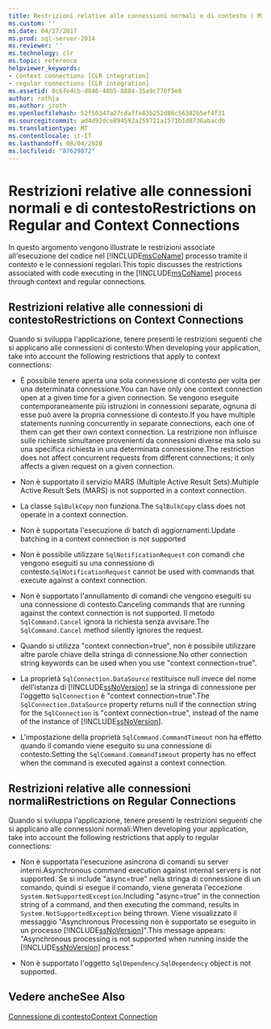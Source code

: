 ```yaml
---
title: Restrizioni relative alle connessioni normali e di contesto | Microsoft Docs
ms.custom: ''
ms.date: 04/27/2017
ms.prod: sql-server-2014
ms.reviewer: ''
ms.technology: clr
ms.topic: reference
helpviewer_keywords:
- context connections [CLR integration]
- regular connections [CLR integration]
ms.assetid: 0c6fe4cb-d846-40b5-8884-35a9c770f5e8
author: rothja
ms.author: jroth
ms.openlocfilehash: 52f50347a27cdaffe83b252d86c56382b5ef4f31
ms.sourcegitcommit: ad4d92dce894592a259721a1571b1d8736abacdb
ms.translationtype: MT
ms.contentlocale: it-IT
ms.lasthandoff: 08/04/2020
ms.locfileid: "87629872"
---
```

# <a name="restrictions-on-regular-and-context-connections"></a><span data-ttu-id="33607-102">Restrizioni relative alle connessioni normali e di contesto</span><span class="sxs-lookup"><span data-stu-id="33607-102">Restrictions on Regular and Context Connections</span></span>
  <span data-ttu-id="33607-103">In questo argomento vengono illustrate le restrizioni associate all'esecuzione del codice nel [!INCLUDE[msCoName](../../../includes/ssnoversion-md.md)] processo tramite il contesto e le connessioni regolari.</span><span class="sxs-lookup"><span data-stu-id="33607-103">This topic discusses the restrictions associated with code executing in the [!INCLUDE[msCoName](../../../includes/ssnoversion-md.md)] process through context and regular connections.</span></span>  
  
## <a name="restrictions-on-context-connections"></a><span data-ttu-id="33607-104">Restrizioni relative alle connessioni di contesto</span><span class="sxs-lookup"><span data-stu-id="33607-104">Restrictions on Context Connections</span></span>  
 <span data-ttu-id="33607-105">Quando si sviluppa l'applicazione, tenere presenti le restrizioni seguenti che si applicano alle connessioni di contesto:</span><span class="sxs-lookup"><span data-stu-id="33607-105">When developing your application, take into account the following restrictions that apply to context connections:</span></span>  
  
-   <span data-ttu-id="33607-106">È possibile tenere aperta una sola connessione di contesto per volta per una determinata connessione.</span><span class="sxs-lookup"><span data-stu-id="33607-106">You can have only one context connection open at a given time for a given connection.</span></span> <span data-ttu-id="33607-107">Se vengono eseguite contemporaneamente più istruzioni in connessioni separate, ognuna di esse può avere la propria connessione di contesto.</span><span class="sxs-lookup"><span data-stu-id="33607-107">If you have multiple statements running concurrently in separate connections, each one of them can get their own context connection.</span></span> <span data-ttu-id="33607-108">La restrizione non influisce sulle richieste simultanee provenienti da connessioni diverse ma solo su una specifica richiesta in una determinata connessione.</span><span class="sxs-lookup"><span data-stu-id="33607-108">The restriction does not affect concurrent requests from different connections; it only affects a given request on a given connection.</span></span>  
  
-   <span data-ttu-id="33607-109">Non è supportato il servizio MARS (Multiple Active Result Sets).</span><span class="sxs-lookup"><span data-stu-id="33607-109">Multiple Active Result Sets (MARS) is not supported in a context connection.</span></span>  
  
-   <span data-ttu-id="33607-110">La classe `SqlBulkCopy` non funziona.</span><span class="sxs-lookup"><span data-stu-id="33607-110">The `SqlBulkCopy` class does not operate in a context connection.</span></span>  
  
-   <span data-ttu-id="33607-111">Non è supportata l'esecuzione di batch di aggiornamenti.</span><span class="sxs-lookup"><span data-stu-id="33607-111">Update batching in a context connection is not supported</span></span>  
  
-   <span data-ttu-id="33607-112">Non è possibile utilizzare `SqlNotificationRequest` con comandi che vengono eseguiti su una connessione di contesto.</span><span class="sxs-lookup"><span data-stu-id="33607-112">`SqlNotificationRequest` cannot be used with commands that execute against a context connection.</span></span>  
  
-   <span data-ttu-id="33607-113">Non è supportato l'annullamento di comandi che vengono eseguiti su una connessione di contesto.</span><span class="sxs-lookup"><span data-stu-id="33607-113">Canceling commands that are running against the context connection is not supported.</span></span> <span data-ttu-id="33607-114">Il metodo `SqlCommand.Cancel` ignora la richiesta senza avvisare.</span><span class="sxs-lookup"><span data-stu-id="33607-114">The `SqlCommand.Cancel` method silently ignores the request.</span></span>  
  
-   <span data-ttu-id="33607-115">Quando si utilizza "context connection=true", non è possibile utilizzare altre parole chiave della stringa di connessione.</span><span class="sxs-lookup"><span data-stu-id="33607-115">No other connection string keywords can be used when you use "context connection=true".</span></span>  
  
-   <span data-ttu-id="33607-116">La proprietà `SqlConnection.DataSource` restituisce null invece del nome dell'istanza di [!INCLUDE[ssNoVersion](../../../includes/ssnoversion-md.md)] se la stringa di connessione per l'oggetto `SqlConnection` è "context connection=true".</span><span class="sxs-lookup"><span data-stu-id="33607-116">The `SqlConnection.DataSource` property returns null if the connection string for the `SqlConnection` is "context connection=true", instead of the name of the instance of [!INCLUDE[ssNoVersion](../../../includes/ssnoversion-md.md)].</span></span>  
  
-   <span data-ttu-id="33607-117">L'impostazione della proprietà `SqlCommand.CommandTimeout` non ha effetto quando il comando viene eseguito su una connessione di contesto.</span><span class="sxs-lookup"><span data-stu-id="33607-117">Setting the `SqlCommand.CommandTimeout` property has no effect when the command is executed against a context connection.</span></span>  
  
## <a name="restrictions-on-regular-connections"></a><span data-ttu-id="33607-118">Restrizioni relative alle connessioni normali</span><span class="sxs-lookup"><span data-stu-id="33607-118">Restrictions on Regular Connections</span></span>  
 <span data-ttu-id="33607-119">Quando si sviluppa l'applicazione, tenere presenti le restrizioni seguenti che si applicano alle connessioni normali:</span><span class="sxs-lookup"><span data-stu-id="33607-119">When developing your application, take into account the following restrictions that apply to regular connections:</span></span>  
  
-   <span data-ttu-id="33607-120">Non è supportata l'esecuzione asincrona di comandi su server interni.</span><span class="sxs-lookup"><span data-stu-id="33607-120">Asynchronous command execution against internal servers is not supported.</span></span> <span data-ttu-id="33607-121">Se si include "async=true" nella stringa di connessione di un comando, quindi si esegue il comando, viene generata l'eccezione `System.NotSupportedException`.</span><span class="sxs-lookup"><span data-stu-id="33607-121">Including "async=true" in the connection string of a command, and then executing the command, results in `System.NotSupportedException` being thrown.</span></span> <span data-ttu-id="33607-122">Viene visualizzato il messaggio "Asynchronous Processing non è supportato se eseguito in un processo [!INCLUDE[ssNoVersion](../../../includes/ssnoversion-md.md)]".</span><span class="sxs-lookup"><span data-stu-id="33607-122">This message appears: "Asynchronous processing is not supported when running inside the [!INCLUDE[ssNoVersion](../../../includes/ssnoversion-md.md)] process."</span></span>  
  
-   <span data-ttu-id="33607-123">Non è supportato l'oggetto `SqlDependency`.</span><span class="sxs-lookup"><span data-stu-id="33607-123">`SqlDependency` object is not supported.</span></span>  
  
## <a name="see-also"></a><span data-ttu-id="33607-124">Vedere anche</span><span class="sxs-lookup"><span data-stu-id="33607-124">See Also</span></span>  
 [<span data-ttu-id="33607-125">Connessione di contesto</span><span class="sxs-lookup"><span data-stu-id="33607-125">Context Connection</span></span>](context-connection.md)  
  
  

